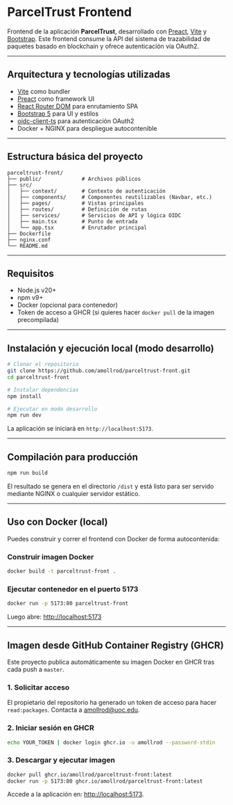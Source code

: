 # ParcelTrust Frontend

Frontend de la aplicación **ParcelTrust**, desarrollado con [Preact](https://preactjs.com/), [Vite](https://vitejs.dev/) y [Bootstrap](https://getbootstrap.com/). Este frontend consume la API del sistema de trazabilidad de paquetes basado en blockchain y ofrece autenticación vía OAuth2.

---

## Arquitectura y tecnologías utilizadas

* [Vite](https://vitejs.dev/) como bundler
* [Preact](https://preactjs.com/) como framework UI
* [React Router DOM](https://reactrouter.com/) para enrutamiento SPA
* [Bootstrap 5](https://getbootstrap.com/) para UI y estilos
* [oidc-client-ts](https://github.com/authts/oidc-client-ts) para autenticación OAuth2
* Docker + NGINX para despliegue autocontenible

---

## Estructura básica del proyecto

```
parceltrust-front/
├── public/             # Archivos públicos
├── src/
│   ├── context/        # Contexto de autenticación
│   ├── components/     # Componentes reutilizables (Navbar, etc.)
│   ├── pages/          # Vistas principales
│   ├── routes/         # Definición de rutas
│   ├── services/       # Servicios de API y lógica OIDC
│   ├── main.tsx        # Punto de entrada
│   └── app.tsx         # Enrutador principal
├── Dockerfile
├── nginx.conf
└── README.md
```

---

## Requisitos

* Node.js v20+
* npm v9+
* Docker (opcional para contenedor)
* Token de acceso a GHCR (si quieres hacer `docker pull` de la imagen precompilada)

---

## Instalación y ejecución local (modo desarrollo)

```bash
# Clonar el repositorio
git clone https://github.com/amollrod/parceltrust-front.git
cd parceltrust-front

# Instalar dependencias
npm install

# Ejecutar en modo desarrollo
npm run dev
```

La aplicación se iniciará en `http://localhost:5173`.

---

## Compilación para producción

```bash
npm run build
```

El resultado se genera en el directorio `/dist` y está listo para ser servido mediante NGINX o cualquier servidor estático.

---

## Uso con Docker (local)

Puedes construir y correr el frontend con Docker de forma autocontenida:

### Construir imagen Docker

```bash
docker build -t parceltrust-front .
```

### Ejecutar contenedor en el puerto 5173

```bash
docker run -p 5173:80 parceltrust-front
```

Luego abre: [http://localhost:5173](http://localhost:5173)

---

## Imagen desde GitHub Container Registry (GHCR)

Este proyecto publica automáticamente su imagen Docker en GHCR tras cada push a `master`.

### 1. Solicitar acceso

El propietario del repositorio ha generado un token de acceso para hacer `read:packages`. Contacta a [amollrod@uoc.edu](mailto:amollrod@uoc.edu?subject=[GitHub]%20ACCESS%20TOKEN).

### 2. Iniciar sesión en GHCR

```bash
echo YOUR_TOKEN | docker login ghcr.io -u amollrod --password-stdin
```

### 3. Descargar y ejecutar imagen

```bash
docker pull ghcr.io/amollrod/parceltrust-front:latest
docker run -p 5173:80 ghcr.io/amollrod/parceltrust-front:latest
```

Accede a la aplicación en: [http://localhost:5173](http://localhost:5173).
